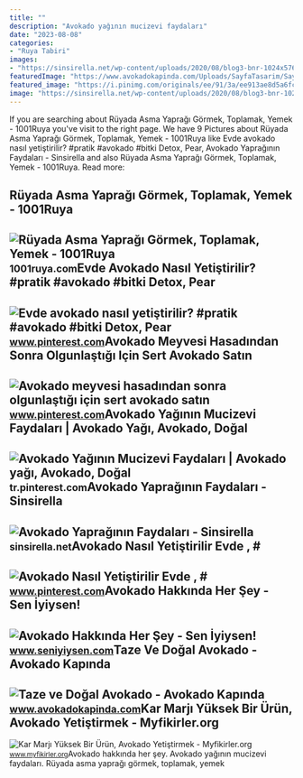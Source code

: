 ```yaml
---
title: ""
description: "Avokado yağının mucizevi faydaları"
date: "2023-08-08"
categories:
- "Ruya Tabiri"
images:
- "https://sinsirella.net/wp-content/uploads/2020/08/blog3-bnr-1024x576.jpg"
featuredImage: "https://www.avokadokapinda.com/Uploads/SayfaTasarim/Sayfa2/Avokado-f62f.jpg"
featured_image: "https://i.pinimg.com/originals/ee/91/3a/ee913ae8d5a6fc4bc9abc3aad765a93c.png"
image: "https://sinsirella.net/wp-content/uploads/2020/08/blog3-bnr-1024x576.jpg"
---
```


If you are searching about Rüyada Asma Yaprağı Görmek, Toplamak, Yemek - 1001Ruya you've visit to the right page. We have 9 Pictures about Rüyada Asma Yaprağı Görmek, Toplamak, Yemek - 1001Ruya like Evde avokado nasıl yetiştirilir? #pratik #avokado #bitki Detox, Pear, Avokado Yaprağının Faydaları - Sinsirella and also Rüyada Asma Yaprağı Görmek, Toplamak, Yemek - 1001Ruya. Read more:

Rüyada Asma Yaprağı Görmek, Toplamak, Yemek - 1001Ruya
------------------------------------------------------

 ![Rüyada Asma Yaprağı Görmek, Toplamak, Yemek - 1001Ruya](https://1001ruya.com/wp-content/uploads/Ruyada-Asma-Yapragi-Gormek-asma-yapragi-toplamak-yemek-diyanet-1024x576.jpg) <small>1001ruya.com</small>Evde Avokado Nasıl Yetiştirilir? #pratik #avokado #bitki Detox, Pear
--------------------------------------------------------------------

 ![Evde avokado nasıl yetiştirilir? #pratik #avokado #bitki Detox, Pear](https://i.pinimg.com/originals/2b/76/d5/2b76d55df9fc043ee818e885586f924d.png) <small>www.pinterest.com</small>Avokado Meyvesi Hasadından Sonra Olgunlaştığı Için Sert Avokado Satın
---------------------------------------------------------------------

 ![Avokado meyvesi hasadından sonra olgunlaştığı için sert avokado satın](https://i.pinimg.com/originals/7b/9d/18/7b9d1844aeae25c691e2588ea5941c29.jpg) <small>www.pinterest.com</small>Avokado Yağının Mucizevi Faydaları | Avokado Yağı, Avokado, Doğal
-----------------------------------------------------------------

 ![Avokado Yağının Mucizevi Faydaları | Avokado yağı, Avokado, Doğal](https://i.pinimg.com/originals/ee/91/3a/ee913ae8d5a6fc4bc9abc3aad765a93c.png) <small>tr.pinterest.com</small>Avokado Yaprağının Faydaları - Sinsirella
-----------------------------------------

 ![Avokado Yaprağının Faydaları - Sinsirella](https://sinsirella.net/wp-content/uploads/2020/08/blog3-bnr-1024x576.jpg) <small>sinsirella.net</small>Avokado Nasıl Yetiştirilir Evde , #
-----------------------------------

 ![Avokado Nasıl Yetiştirilir Evde , #](https://i.pinimg.com/736x/7f/19/59/7f195975bbaf02b8edb375e3eb3748dd.jpg) <small>www.pinterest.com</small>Avokado Hakkında Her Şey - Sen İyiysen!
---------------------------------------

 ![Avokado Hakkında Her Şey - Sen İyiysen!](https://i2.wp.com/www.seniyiysen.com/wp-content/uploads/2019/05/avokado_nasil_kesilir.jpg?w=1688&ssl=1) <small>www.seniyiysen.com</small>Taze Ve Doğal Avokado - Avokado Kapında
---------------------------------------

 ![Taze ve Doğal Avokado - Avokado Kapında](https://www.avokadokapinda.com/Uploads/SayfaTasarim/Sayfa2/Avokado-f62f.jpg) <small>www.avokadokapinda.com</small>Kar Marjı Yüksek Bir Ürün, Avokado Yetiştirmek - Myfikirler.org
---------------------------------------------------------------

 ![Kar Marjı Yüksek Bir Ürün, Avokado Yetiştirmek - Myfikirler.org](https://www.myfikirler.org/wp-content/uploads2/2011/08/avokado.jpg) <small>www.myfikirler.org</small>Avokado hakkında her şey. Avokado yağının mucizevi faydaları. Rüyada asma yaprağı görmek, toplamak, yemek
